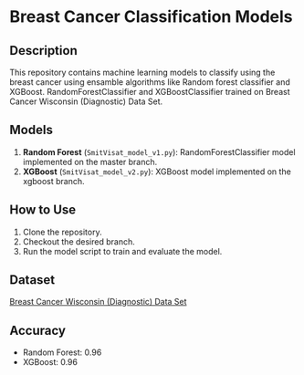 # Breast Cancer Classification Models

## Description
This repository contains machine learning models to classify using the breast cancer using ensamble  algorithms like Random forest classifier and XGBoost. RandomForestClassifier and XGBoostClassifier trained on Breast Cancer Wisconsin (Diagnostic) Data Set.
## Models
1. **Random Forest** (`SmitVisat_model_v1.py`): RandomForestClassifier model implemented on the master branch.
2. **XGBoost** (`SmitVisat_model_v2.py`): XGBoost model implemented on the xgboost branch.

## How to Use
1. Clone the repository.
2. Checkout the desired branch.
3. Run the model script to train and evaluate the model.

## Dataset
[Breast Cancer Wisconsin (Diagnostic) Data Set](https://archive.ics.uci.edu/dataset/17/breast+cancer+wisconsin+diagnostic)

## Accuracy
- Random Forest: 0.96
- XGBoost: 0.96

